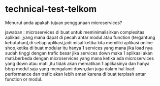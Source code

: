 # technical-test-telkom

Menurut anda apakah tujuan penggunaan microservices?

jawaban : 
microservices di buat untuk meminimalisirkan complexitas aplikasi ,yang mana dapat di pecah antar modul atau function (tergantung kebutuhan),di setiap aplikasi,jadi misal ketika kita memiliki aplikasi online shop,ketika di buat modular itu hanya 1 services yang mana jika load nya sudah tinggi dengan trafic besar jika services down maka 1 aplikasi akan mati.berbeda dengan microservices yang mana ketika ada microservices yang down atau mati ,itu tidak akan mematikan 1 aplikasinya dan hanya bbrp modul saja yang mengalami down,dan juga dalam hal load performance dan trafic akan lebih aman karena di buat terpisah antar function or modul.